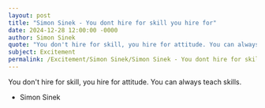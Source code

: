 ```yaml
---
layout: post
title: "Simon Sinek - You dont hire for skill you hire for"
date: 2024-12-28 12:00:00 -0000
author: Simon Sinek
quote: "You don't hire for skill, you hire for attitude. You can always teach skills."
subject: Excitement
permalink: /Excitement/Simon Sinek/Simon Sinek - You dont hire for skill you hire for
---
```


You don't hire for skill, you hire for attitude. You can always teach skills.

- Simon Sinek

